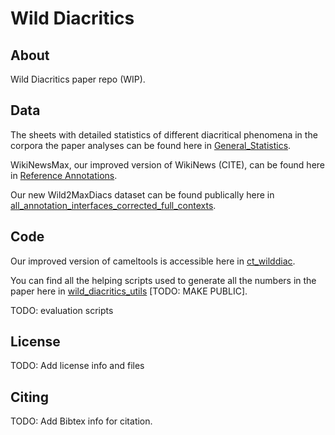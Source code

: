 # Wild Diacritics

## About

Wild Diacritics paper repo (WIP).

## Data

The sheets with detailed statistics of different diacritical phenomena in the corpora the paper analyses can be found here in [General_Statistics](https://docs.google.com/spreadsheets/d/1_cGaFstWf8gkqEaa-ncEtatKF2hGJKo2kD0YancYCT4/edit?gid=2064247080#gid=2064247080).

WikiNewsMax, our improved version of WikiNews (CITE), can be found here in [Reference Annotations](https://docs.google.com/spreadsheets/d/1d2laoc9dp0DkE1jC5jB2-dGxE6f8mbjmO209ehi87mE/edit?gid=502314630#gid=502314630).

Our new Wild2MaxDiacs dataset can be found publically here in [all_annotation_interfaces_corrected_full_contexts](https://docs.google.com/spreadsheets/d/11nVDzhB30__sqsKQlLo0U9N8KDHmn69C_4MSec7MhnA/edit?gid=1644748837#gid=1644748837).

## Code

Our improved version of cameltools is accessible here in [ct_wilddiac](https://github.com/CAMeL-Lab/ct_wilddiac).

You can find all the helping scripts used to generate all the numbers in the paper here in [wild_diacritics_utils](https://github.com/CAMeL-Lab/wild_diacritics_utils) [TODO: MAKE PUBLIC].

TODO: evaluation scripts

## License

TODO: Add license info and files

## Citing

TODO: Add Bibtex info for citation.
